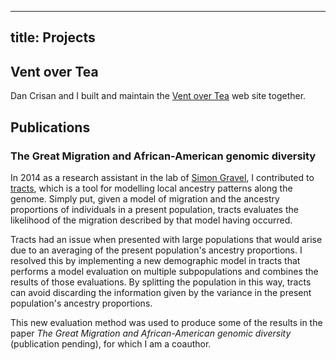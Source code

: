 ---------------
title: Projects
---------------

Vent over Tea
-------------

Dan Crisan and I built and maintain the
[Vent over Tea](http://ventovertea.com/)
web site together.

Publications
------------

### The Great Migration and African-American genomic diversity

In 2014 as a research assistant in the lab of
[Simon Gravel](http://simongravel.lab.mcgill.ca/Home.html),
I contributed to [tracts](http://github.com/sgravel/tracts),
which is a tool for modelling local ancestry patterns along the genome.
Simply put, given a model of migration and the ancestry proportions of
individuals in a present population, tracts evaluates the likelihood of the
migration described by that model having occurred.

Tracts had an issue when presented with large populations that would arise due
to an averaging of the present population's ancestry proportions. I resolved
this by implementing a new demographic model in tracts that performs a model
evaluation on multiple subpopulations and combines the results of those
evaluations. By splitting the population in this way, tracts can avoid
discarding the information given by the variance in the present population's
ancestry proportions.

This new evaluation method was used to produce some of the results in the paper
_The Great Migration and African-American genomic diversity_ (publication
pending), for which I am a coauthor.
